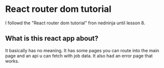 # React router dom tutorial

I followd the "React router dom tutorial" fron nedninja until lesson 8.

## What is this react app about?

It basically has no meaning. It has some pages you can route into the main page and an api u can fetch with job data. It also had an error page that works.
